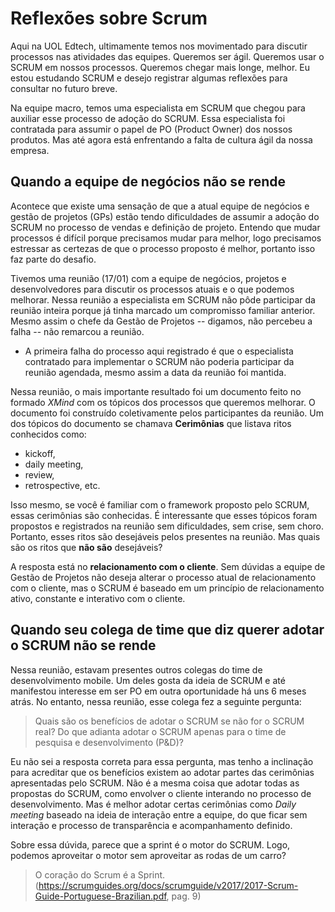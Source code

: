 # Reflexões sobre Scrum 
Aqui na UOL Edtech, ultimamente temos nos movimentado para discutir processos nas atividades das equipes. Queremos ser ágil. Queremos usar o SCRUM em nossos processos. Queremos chegar mais longe, melhor. Eu estou estudando SCRUM e desejo registrar algumas reflexões para consultar no futuro breve.

Na equipe macro, temos uma especialista em SCRUM que chegou para auxiliar esse processo de adoção do SCRUM. Essa especialista foi contratada para assumir o papel de PO (Product Owner) dos nossos produtos. Mas até agora está enfrentando a falta de cultura ágil da nossa empresa.

## Quando a equipe de negócios não se rende
Acontece que existe uma sensação de que a atual equipe de negócios e gestão de projetos (GPs) estão tendo dificuldades de assumir a adoção do SCRUM no processo de vendas e definição de projeto. Entendo que mudar processos é difícil porque precisamos mudar para melhor, logo precisamos estressar as certezas de que o processo proposto é melhor, portanto isso faz parte do desafio.

Tivemos uma reunião (17/01) com a equipe de negócios, projetos e desenvolvedores para discutir os processos atuais e o que podemos melhorar. Nessa reunião a especialista em SCRUM não pôde participar da reunião inteira porque já tinha marcado um compromisso familiar anterior. Mesmo assim o chefe da Gestão de Projetos -- digamos, não percebeu a falha -- não remarcou a reunião. 

* A primeira falha do processo aqui registrado é que o especialista contratado para implementar o SCRUM não poderia participar da reunião agendada, mesmo assim a data da reunião foi mantida.

Nessa reunião, o mais importante resultado foi um documento feito no formado _XMind_ com os tópicos dos processos que queremos melhorar. O documento foi construído coletivamente pelos participantes da reunião. Um dos tópicos do documento se chamava **Cerimônias** que listava ritos conhecidos como:
* kickoff,
* daily meeting,
* review,
* retrospective, etc.

Isso mesmo, se você é familiar com o framework proposto pelo SCRUM, essas cerimônias são conhecidas. É interessante que esses tópicos foram propostos e registrados na reunião sem dificuldades, sem crise, sem choro. Portanto, esses ritos são desejáveis pelos presentes na reunião. Mas quais são os ritos que **não são** desejáveis? 

A resposta está no **relacionamento com o cliente**. Sem dúvidas a equipe de Gestão de Projetos não deseja alterar o processo atual de relacionamento com o cliente, mas o SCRUM é baseado em um princípio de relacionamento ativo, constante e interativo com o cliente.

## Quando seu colega de time que diz querer adotar o SCRUM não se rende

Nessa reunião, estavam presentes outros colegas do time de desenvolvimento mobile. Um deles gosta da ideia de SCRUM e até manifestou interesse em ser PO em outra oportunidade há uns 6 meses atrás. No entanto, nessa reunião, esse colega fez a seguinte pergunta:

> Quais são os benefícios de adotar o SCRUM se não for o SCRUM real? Do que adianta adotar o SCRUM apenas para o time de pesquisa e desenvolvimento (P&D)?

Eu não sei a resposta correta para essa pergunta, mas tenho a inclinação para acreditar que os benefícios existem ao adotar partes das cerimônias apresentadas pelo SCRUM. Não é a mesma coisa que adotar todas as propostas do SCRUM, como envolver o cliente interando no processo de desenvolvimento. Mas é melhor adotar certas cerimônias como _Daily meeting_ baseado na ideia de interação entre a equipe, do que ficar sem interação e processo de transparência e acompanhamento definido.

Sobre essa dúvida, parece que a sprint é o motor do SCRUM. Logo, podemos aproveitar o motor sem aproveitar as rodas de um carro?

> O coração do Scrum é a Sprint. (https://scrumguides.org/docs/scrumguide/v2017/2017-Scrum-Guide-Portuguese-Brazilian.pdf, pag. 9)
